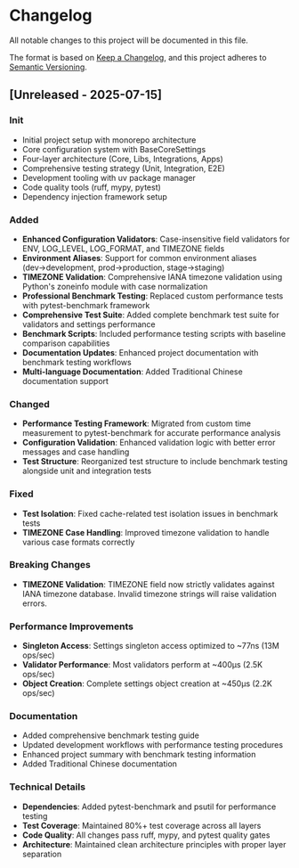 # Changelog

All notable changes to this project will be documented in this file.

The format is based on [Keep a Changelog](https://keepachangelog.com/en/1.0.0/),
and this project adheres to [Semantic Versioning](https://semver.org/spec/v2.0.0.html).

## [Unreleased - 2025-07-15]

### Init
- Initial project setup with monorepo architecture
- Core configuration system with BaseCoreSettings
- Four-layer architecture (Core, Libs, Integrations, Apps)
- Comprehensive testing strategy (Unit, Integration, E2E)
- Development tooling with uv package manager
- Code quality tools (ruff, mypy, pytest)
- Dependency injection framework setup

### Added
- **Enhanced Configuration Validators**: Case-insensitive field validators for ENV, LOG_LEVEL, LOG_FORMAT, and TIMEZONE fields
- **Environment Aliases**: Support for common environment aliases (dev→development, prod→production, stage→staging)
- **TIMEZONE Validation**: Comprehensive IANA timezone validation using Python's zoneinfo module with case normalization
- **Professional Benchmark Testing**: Replaced custom performance tests with pytest-benchmark framework
- **Comprehensive Test Suite**: Added complete benchmark test suite for validators and settings performance
- **Benchmark Scripts**: Included performance testing scripts with baseline comparison capabilities
- **Documentation Updates**: Enhanced project documentation with benchmark testing workflows
- **Multi-language Documentation**: Added Traditional Chinese documentation support

### Changed
- **Performance Testing Framework**: Migrated from custom time measurement to pytest-benchmark for accurate performance analysis
- **Configuration Validation**: Enhanced validation logic with better error messages and case handling
- **Test Structure**: Reorganized test structure to include benchmark testing alongside unit and integration tests

### Fixed
- **Test Isolation**: Fixed cache-related test isolation issues in benchmark tests
- **TIMEZONE Case Handling**: Improved timezone validation to handle various case formats correctly

### Breaking Changes
- **TIMEZONE Validation**: TIMEZONE field now strictly validates against IANA timezone database. Invalid timezone strings will raise validation errors.

### Performance Improvements
- **Singleton Access**: Settings singleton access optimized to ~77ns (13M ops/sec)
- **Validator Performance**: Most validators perform at ~400μs (2.5K ops/sec)
- **Object Creation**: Complete settings object creation at ~450μs (2.2K ops/sec)

### Documentation
- Added comprehensive benchmark testing guide
- Updated development workflows with performance testing procedures
- Enhanced project summary with benchmark testing information
- Added Traditional Chinese documentation

### Technical Details
- **Dependencies**: Added pytest-benchmark and psutil for performance testing
- **Test Coverage**: Maintained 80%+ test coverage across all layers
- **Code Quality**: All changes pass ruff, mypy, and pytest quality gates
- **Architecture**: Maintained clean architecture principles with proper layer separation
